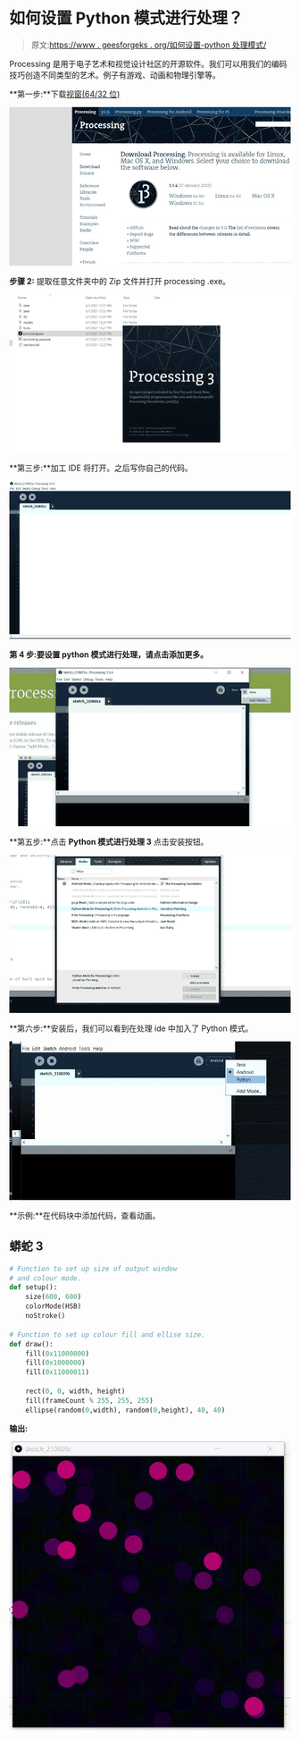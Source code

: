 # 如何设置 Python 模式进行处理？

> 原文:[https://www . geesforgeks . org/如何设置-python 处理模式/](https://www.geeksforgeeks.org/how-to-set-up-python-mode-for-processing/)

Processing 是用于电子艺术和视觉设计社区的开源软件。我们可以用我们的编码技巧创造不同类型的艺术。例子有游戏、动画和物理引擎等。

**第一步:**下载[视窗(64/32 位)](https://processing.org/download/)

![](img/9607d7ff4bf53ffe5e496ec6d8f8121d.png)

**步骤 2:** 提取任意文件夹中的 Zip 文件并打开 processing .exe。

![](img/bde08c361310f563bb2583dc99e43ad9.png)

**第三步:**加工 IDE 将打开。之后写你自己的代码。

![](img/d71d7203df57c760a77db461aeb50562.png)

**第 4 步:**要设置 python 模式进行处理，请点击**添加更多。**

![](img/2fa770c23d10b85a16c6ceb7f3250199.png)

**第五步:**点击 **Python 模式进行处理 3** 点击安装按钮。

![](img/b15dc0d3aca9ea51e07de797fa06598d.png)

**第六步:**安装后，我们可以看到在处理 ide 中加入了 Python 模式。

![](img/188bfe705ebab4cd3bb40c5c03b6f417.png)

**示例:**在代码块中添加代码，查看动画。

## 蟒蛇 3

```py
# Function to set up size of output window
# and colour mode.
def setup():
    size(600, 600)
    colorMode(HSB)
    noStroke()

# Function to set up colour fill and ellise size.
def draw():
    fill(0x11000000)
    fill(0x1000000)
    fill(0x11000011)

    rect(0, 0, width, height)
    fill(frameCount % 255, 255, 255)
    ellipse(random(0,width), random(0,height), 40, 40)
```

**输出:**

![](img/be3e9a0bff09d53d859f5c9065fc722a.png)